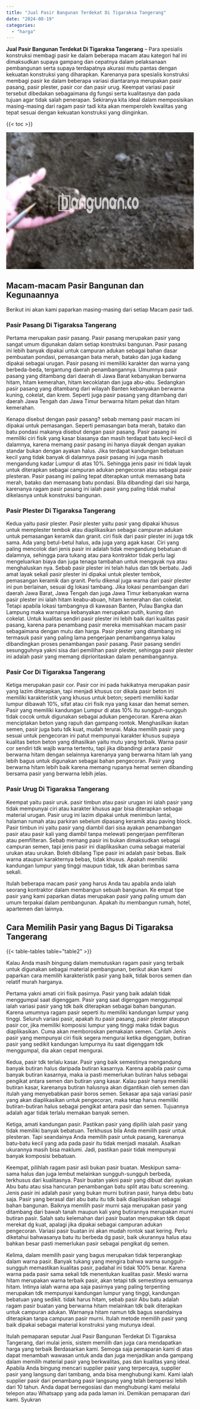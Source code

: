 ```yaml
---
title: "Jual Pasir Bangunan Terdekat Di Tigaraksa Tangerang"
date: "2024-08-19"
categories: 
  - "harga"
---
```


**Jual Pasir Bangunan Terdekat Di Tigaraksa Tangerang** – Para spesialis konstruksi membagi pasir ke dalam beberapa macam atau kategori hal ini dimaksudkan supaya gampang dan cepatnya dalam pelaksanaan pembangunan serta supaya terdapatnya akurasi mutu pantas dengan kekuatan konstruksi yang diharapkan. Karenanya para spesialis konstruksi membagi pasir ke dalam beberapa variasi diantaranya merupakan pasir pasang, pasir plester, pasir cor dan pasir urug. Keempat variasi pasir tersebut dibedakan sebagaimana dg fungsi serta kualitasnya dan pada tujuan agar tidak salah penerapan. Sekiranya kita ideal dalam memposisikan masing-masing dari ragam pasir tadi kita akan memperoleh kwalitas yang tepat sesuai dengan kekuatan konstruksi yang diinginkan.

{{< toc >}}

![Jual Pasir Bangunan Terdekat Di Tigaraksa Tangerang](/images/jual-pasir-bangunan-55.png)

## Macam-macam Pasir Bangunan dan Kegunaannya

Berikut ini akan kami paparkan masing-masing dari setiap Macam pasir tadi.

### Pasir Pasang Di Tigaraksa Tangerang

Pertama merupakan pasir pasang. Pasir pasang merupakan pasir yang sangat umum digunakan dalam setiap konstruksi bangunan. Pasir pasang ini lebih banyak dipakai untuk campuran adukan sebagai bahan dasar pembuatan pondasi, pemasangan bata merah, batako dan juga kadang dipakai sebagai urugan. Pasir pasang ini memiliki karakter dan warna yang berbeda-beda, tergantung daerah penambangannya. Umumnya pasir pasang yang ditambang dari daerah di Jawa Barat kebanyakan berwarna hitam, hitam kemerahan, hitam kecoklatan dan juga abu-abu. Sedangkan pasir pasang yang ditambang dari wilayah Banten kebanyakan berwarna kuning, cokelat, dan krem. Seperti juga pasir pasang yang ditambang dari daerah Jawa Tengah dan Jawa Timur berwarna hitam pekat dan hitam kemerahan.

Kenapa disebut dengan pasir pasang? sebab memang pasir macam ini dipakai untuk pemasangan. Seperti pemasangan bata merah, batako dan batu pondasi makanya disebut dengan pasir pasang. Pasir pasang ini memiliki ciri fisik yang kasar biasanya dan masih terdapat batu kecil-kecil di dalamnya, karena memang pasir pasang ini hanya diayak dengan ayakan standar bukan dengan ayakan halus. Jika terdapat kandungan bebatuan kecil yang tidak banyak di dalamnya pasir pasang ini juga masih mengandung kadar Lumpur di atas 10%. Sehingga jenis pasir ini tidak layak untuk diterapkan sebagai campuran adukan pengecoran atau sebagai pasir plesteran. Pasir pasang ini paling tepat diterapkan untuk memasang bata merah, batako dan memasang batu pondasi. Bila dibandingi dari sisi harga, karenanya ragam pasir pasang ini ialah pasir yang paling tidak mahal dikelasnya untuk konstruksi bangunan.

### Pasir Plester Di Tigaraksa Tangerang

Kedua yaitu pasir plester. Pasir plester yaitu pasir yang dipakai khusus untuk memplester tembok atau diaplikasikan sebagai campuran adukan untuk pemasangan keramik dan granit. ciri fisik dari pasir plester ini juga tdk sama. Ada yang betul-betul halus, ada juga yang agak kasar. Ciri yang paling mencolok dari jenis pasir ini adalah tidak mengandung bebatuan di dalamnya, sehingga para tukang atau para kontraktor tidak perlu lagi mengeluarkan biaya dan juga tenaga tambahan untuk mengayak nya atau menghaluskan nya. Sebab pasir plester ini telah halus dan tdk berbatu. Jadi amat layak sekali pasir plester ini dipakai untuk plester tembok, pemasangan keramik dan granit. Perlu dikenal juga warna dari pasir plester ini pun berlainan, sesuai dg lokasi tambang. Jika lokasi penambangan dari daerah Jawa Barat, Jawa Tengah dan juga Jawa Timur kebanyakan warna pasir plester ini ialah hitam keabu-abuan, hitam kemerahan dan cokelat. Tetapi apabila lokasi tambangnya di kawasan Banten, Pulau Bangka dan Lampung maka warnanya kebanyakan merupakan putih, kuning dan cokelat. Untuk kualitas sendiri pasir plester ini lebih baik dari kualitas pasir pasang, karena para penambang pasir mereka memisahkan macam pasir sebagaimana dengan mutu dan harga. Pasir plester yang ditambang ini termasuk pasir yang paling lama pengerjaan penambangannya kalau dibandingkan proses penambangan pasir pasang. Pasir pasang sendiri sesungguhnya yakni sisa dari pemilihan pasir plester, sehingga pasir plester ini adalah pasir yang memang diprioritaskan dalam penambangannya.

### Pasir Cor Di Tigaraksa Tangerang

Ketiga merupakan pasir cor. Pasir cor ini pada hakikatnya merupakan pasir yang lazim diterapkan, tapi menjadi khusus cor dikala pasir beton ini memiliki karakteristik yang khusus untuk beton; seperti memiliki kadar lumpur dibawah 10%, sifat atau ciri fisik nya yang kasar dan hemat semen. Pasir yang memiliki kandungan Lumpur di atas 10% itu sungguh-sungguh tidak cocok untuk digunakan sebagai adukan pengecoran. Karena akan menciptakan beton yang rapuh dan gampang rontok. Menghasilkan ikatan semen, pasir juga batu tdk kuat, mudah terurai. Maka memilih pasir yang sesuai untuk pengecoran ini patut mempunyai karakter khusus supaya kualitas beton beton yang dihasilkan yaitu mutu yang terbaik. Warna pasir cor sendiri tdk wajib warna tertentu, tapi jika dibandingi antara pasir berwarna hitam dengan selainnya karenanya yang berwarna hitam lah yang lebih bagus untuk digunakan sebagai bahan pengecoran. Pasir yang berwarna hitam lebih baik karena memang rupanya hemat semen dibanding bersama pasir yang berwarna lebih jelas.

### Pasir Urug Di Tigaraksa Tangerang

Keempat yaitu pasir uruk. pasir timbun atau pasir urugan ini ialah pasir yang tidak mempunyai ciri atau karakter khusus agar bisa diterapkan sebagai material urugan. Pasir urug ini lazim dipakai untuk menimbun lantai, halaman rumah atau parkiran sebelum dipasang keramik atau paving block. Pasir timbun ini yaitu pasir yang diambil dari sisa ayakan penambangan pasir atau pasir kali yang diambil tanpa melewati pengerjaan pemfilteran atau pemfilteran. Sebab memang pasir ini bukan dimaksudkan sebagai campuran semen, tapi jenis pasir ini diaplikasikan cuma sebagai material urukan atau urukan. Boleh dibilang Tipe pasir ini adalah pasir bebas. Baik warna ataupun karakternya bebas, tidak khusus. Apakah memiliki kandungan lumpur yang tinggi maupun tidak, tdk akan berimbas sama sekali.

Itulah beberapa macam pasir yang harus Anda tau apabila anda ialah seorang kontraktor dalam membangun sebuah bangunan. Ke empat tipe pasir yang kami paparkan diatas merupakan pasir yang paling umum dan umum terpakai dalam pembangunan. Apakah itu membangun rumah, hotel, apartemen dan lainnya.

## Cara Memilih Pasir yang Bagus Di Tigaraksa Tangerang

{{< table-tables table="table2" >}}

Kalau Anda masih bingung dalam memutuskan ragam pasir yang terbaik untuk digunakan sebagai material pembangunan, berikut akan kami paparkan cara memilih karakteristik pasir yang baik, tidak boros semen dan relatif murah harganya.

Pertama yakni amati ciri fisik pasirnya. Pasir yang baik adalah tidak menggumpal saat digenggam. Pasir yang saat digenggam menggumpal ialah variasi pasir yang tdk baik diterapkan sebagai bahan bangunan. Karena umumnya ragam pasir seperti itu memiliki kandungan lumpur yang tinggi. Seluruh variasi pasir, apakah itu pasir pasang, pasir plester ataupun pasir cor, jika memiliki komposisi lumpur yang tinggi maka tidak bagus diaplikasikan. Cuma akan memboroskan pemakaian semen. Carilah Jenis pasir yang mempunyai ciri fisik segera mengurai ketika digenggam, butiran pasir yang sedikit kandungan lumpurnya itu saat digenggam tdk menggumpal, dia akan cepat mengurai.

Kedua, pasir tdk terlalu kasar. Pasir yang baik semestinya mengandung banyak butiran halus daripada butiran kasarnya. Karena apabila pasir cuma banyak butiran kasarnya, maka ia pasti memerlukan butiran halus sebagai pengikat antara semen dan butiran yang kasar. Kalau pasir hanya memiliki butiran kasar, karenanya butiran halusnya akan digantikan oleh semen dan itulah yang menyebabkan pasir boros semen. Sekasar apa saja variasi pasir yang akan diaplikasikan untuk pengecoran, maka tetap harus memiliki butiran-butiran halus sebagai pengikat antara pasir dan semen. Tujuannya adalah agar tidak terlalu memakan banyak semen.

Ketiga, amati kandungan pasir. Pastikan pasir yang dipilih ialah pasir yang tidak memiliki banyak bebatuan. Terkhusus bila Anda memilih pasir untuk plesteran. Tapi seandainya Anda memilih pasir untuk pasang, karenanya batu-batu kecil yang ada pada pasir itu tidak menjadi masalah. Asalkan ukurannya masih bisa maklumi. Jadi, pastikan pasir tidak mempunyai banyak komposisi bebatuan.

Keempat, pilihlah ragam pasir asli bukan pasir buatan. Meskipun sama-sama halus dan juga lembut melainkan sungguh-sungguh berbeda, terkhusus dari kualitasnya. Pasir buatan yakni pasir yang dibuat dari ayakan Abu batu atau sisa hancuran penambangan batu split atau batu screening. Jenis pasir ini adalah pasir yang bukan murni butiran pasir, hanya debu batu saja. Pasir yang berasal dari abu batu itu tdk baik diaplikasikan sebagai bahan bangunan. Baiknya memilih pasir murni saja merupakan pasir yang ditambang dari bawah tanah maupun kali yang butirannya merupakan murni butiran pasir. Salah satu kelemahan dari pasir buatan merupakan tdk dapat merekat dg kuat, apalagi jika dipakai sebagai campuran adukan pengecoran. Variasi pasir buatan ini akan mudah rontok saat kering. Perlu diketahui bahwasanya batu itu berbeda dg pasir, baik ukurannya halus atau bahkan besar pasti memerlukan pasir sebagai pengikat dg semen.

Kelima, dalam memilih pasir yang bagus merupakan tidak terperangkap dalam warna pasir. Banyak tukang yang mengira bahwa warna sungguh-sungguh memastikan kualitas pasir, padahal ini tidak 100% benar. Karena warna pada pasir sama sekali tdk menentukan kualitas pasir. Meski warna hitam merupakan warna terbaik pasir, akan tetapi tdk semestinya semuanya hitam. Intinya ialah warna apa saja pasirnya yang paling terpenting merupakan tdk mempunyai kandungan lumpur yang tinggi, kandungan bebatuan yang sedikit. tidak harus hitam, sebab pasir Abu batu adalah ragam pasir buatan yang berwarna hitam melainkan tdk baik diterapkan untuk campuran adukan. Warnanya hitam namun tdk bagus seandainya diterapkan tanpa campuran pasir murni. Itulah metode memilih pasir yang baik dipakai sebagai material konstruksi yang mutunya ideal.

Itulah pemaparan seputar Jual Pasir Bangunan Terdekat Di Tigaraksa Tangerang, dari mulai jenis, sistem memilih dan juga cara mendapatkan harga yang terbaik Berdasarkan kami. Semoga saja pemaparan kami di atas dapat menambah wawasan untuk anda dan juga menjadikan anda gampang dalam memilih material pasir yang berkwalitas, pas dan kualitas yang ideal. Apabila Anda bingung mencari supplier pasir yang terpercaya, supplier pasir yang langsung dari tambang, anda bisa menghubungi kami. Kami ialah supplier pasir dari penambang pasir langsung yang telah beroperasi lebih dari 10 tahun. Anda dapat bernegosiasi dan menghubungi kami melalui telepon atau Whatsapp yang ada pada laman ini. Demikian pemaparan dari kami. Syukran
